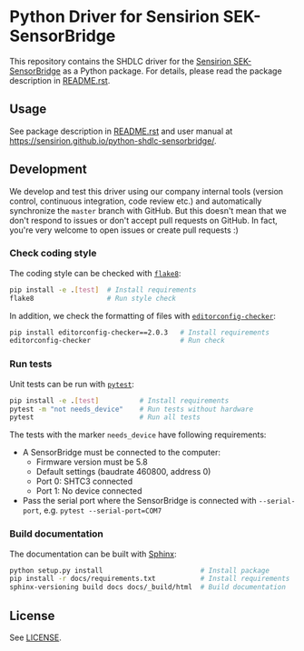 # Python Driver for Sensirion SEK-SensorBridge

This repository contains the SHDLC driver for the
[Sensirion SEK-SensorBridge](https://www.sensirion.com/sek-sensorbridge/)
as a Python package. For details, please read the package description in
[README.rst](README.rst).

## Usage

See package description in [README.rst](README.rst) and user manual at
https://sensirion.github.io/python-shdlc-sensorbridge/.

## Development

We develop and test this driver using our company internal tools (version
control, continuous integration, code review etc.) and automatically
synchronize the `master` branch with GitHub. But this doesn't mean that we
don't respond to issues or don't accept pull requests on GitHub. In fact,
you're very welcome to open issues or create pull requests :)

### Check coding style

The coding style can be checked with [`flake8`](http://flake8.pycqa.org/):

```bash
pip install -e .[test]  # Install requirements
flake8                  # Run style check
```

In addition, we check the formatting of files with
[`editorconfig-checker`](https://editorconfig-checker.github.io/):

```bash
pip install editorconfig-checker==2.0.3   # Install requirements
editorconfig-checker                      # Run check
```

### Run tests

Unit tests can be run with [`pytest`](https://pytest.org/):

```bash
pip install -e .[test]          # Install requirements
pytest -m "not needs_device"    # Run tests without hardware
pytest                          # Run all tests
```

The tests with the marker `needs_device` have following requirements:

- A SensorBridge must be connected to the computer:
  - Firmware version must be 5.8
  - Default settings (baudrate 460800, address 0)
  - Port 0: SHTC3 connected
  - Port 1: No device connected
- Pass the serial port where the SensorBridge is connected with `--serial-port`,
  e.g. `pytest --serial-port=COM7`


### Build documentation

The documentation can be built with [Sphinx](http://www.sphinx-doc.org/):

```bash
python setup.py install                        # Install package
pip install -r docs/requirements.txt           # Install requirements
sphinx-versioning build docs docs/_build/html  # Build documentation
```

## License

See [LICENSE](LICENSE).
